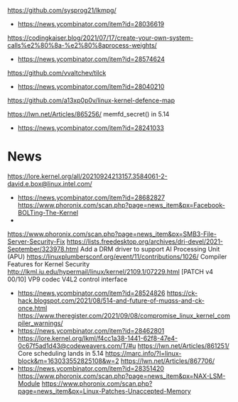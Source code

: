https://github.com/sysprog21/lkmpg/
* https://news.ycombinator.com/item?id=28036619

https://codingkaiser.blog/2021/07/17/create-your-own-system-calls%e2%80%8a-%e2%80%8aprocess-weights/
* https://news.ycombinator.com/item?id=28574624

https://github.com/vvaltchev/tilck
* https://news.ycombinator.com/item?id=28040210

https://github.com/a13xp0p0v/linux-kernel-defence-map

https://lwn.net/Articles/865256/ memfd_secret() in 5.14
* https://news.ycombinator.com/item?id=28241033

# News
https://lore.kernel.org/all/20210924213157.3584061-2-david.e.box@linux.intel.com/
* https://news.ycombinator.com/item?id=28682827
https://www.phoronix.com/scan.php?page=news_item&px=Facebook-BOLTing-The-Kernel
* 
https://www.phoronix.com/scan.php?page=news_item&px=SMB3-File-Server-Security-Fix
https://lists.freedesktop.org/archives/dri-devel/2021-September/323978.html Add a DRM driver to support AI Processing Unit (APU)
https://linuxplumbersconf.org/event/11/contributions/1026/ Compiler Features for Kernel Security
http://lkml.iu.edu/hypermail/linux/kernel/2109.1/07229.html [PATCH v4 00/10] VP9 codec V4L2 control interface
* https://news.ycombinator.com/item?id=28524826
https://ck-hack.blogspot.com/2021/08/514-and-future-of-muqss-and-ck-once.html
https://www.theregister.com/2021/09/08/compromise_linux_kernel_compiler_warnings/
* https://news.ycombinator.com/item?id=28462801
https://lore.kernel.org/lkml/f4cc1a38-1441-62f8-47e4-0c67f5ad1d43@codeweavers.com/T/#u
https://lwn.net/Articles/861251/ Core scheduling lands in 5.14
https://marc.info/?l=linux-block&m=163033552825108&w=2
https://lwn.net/Articles/867706/
* https://news.ycombinator.com/item?id=28351420
https://www.phoronix.com/scan.php?page=news_item&px=NAX-LSM-Module
https://www.phoronix.com/scan.php?page=news_item&px=Linux-Patches-Unaccepted-Memory